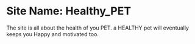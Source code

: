 # Site Name: Healthy_PET

The site is all about the health of you PET.
a HEALTHY pet will eventually keeps you Happy and motivated too.
